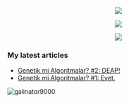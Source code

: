 <div align="center">
  
  ![](https://readme.rocks/api/view/64456979250c4cf5d562f5bf)
  
  ![](https://readme.rocks/api/view/64456a75250c4cf5d562f5c1)
  
  ![](https://readme.rocks/api/view/6532def3c59b56e881147349)

</div>

<h3 align="left">My latest articles</h3>

<!-- BLOG-POST-LIST:START -->
- [Genetik mi Algoritmalar?  #2: DEAP!](https://medium.com/rsparametrelerbutunu/genetik-mi-algoritmalar-2-deap-faaaaab756f7?source=rss-873ea545dd09------2)
- [Genetik mi Algoritmalar?  #1: Evet.](https://medium.com/rsparametrelerbutunu/genetik-mi-algoritmalar-1-evet-9fded872060b?source=rss-873ea545dd09------2)
<!-- BLOG-POST-LIST:END -->

<!-- View counter -->
<p align="left"> <img src="https://komarev.com/ghpvc/?username=galinator9000&label=Views&color=010002&style=flat-square" alt="galinator9000" /> </p>
